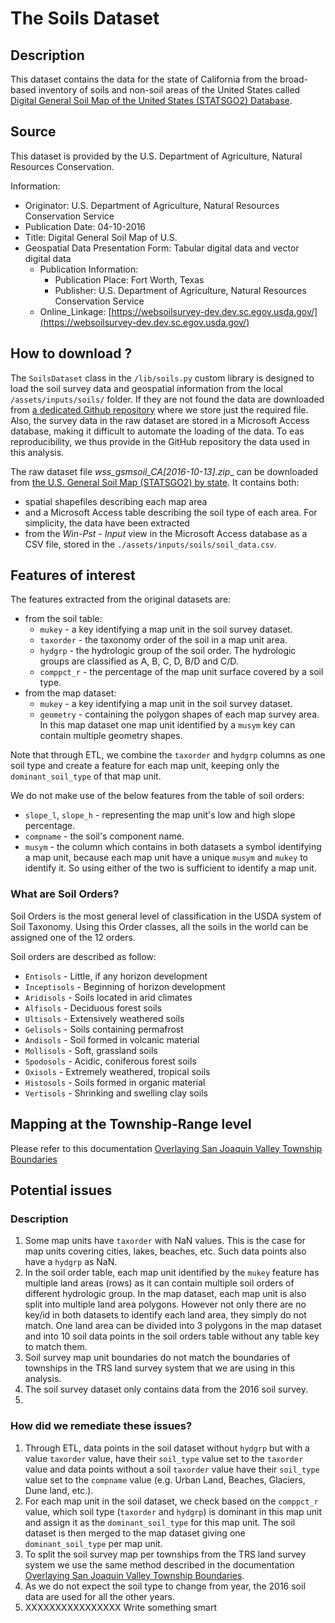 # The Soils Dataset
## Description
This dataset contains the data for the state of California from the broad-based inventory of soils and non-soil areas of
the United States called [Digital General Soil Map of the United States (STATSGO2) Database](https://www.nrcs.usda.gov/wps/portal/nrcs/detail/soils/survey/geo/?cid=nrcs142p2_053629).
## Source
This dataset is provided by the U.S. Department of Agriculture, Natural Resources Conservation.

Information:
* Originator: U.S. Department of Agriculture, Natural Resources Conservation Service
* Publication Date: 04-10-2016
* Title: Digital General Soil Map of U.S.
* Geospatial Data Presentation Form: Tabular digital data and vector digital data
  * Publication Information:
    * Publication Place: Fort Worth, Texas
    * Publisher: U.S. Department of Agriculture, Natural Resources Conservation Service
  * Online_Linkage: [https://websoilsurvey-dev.dev.sc.egov.usda.gov/](https://websoilsurvey-dev.dev.sc.egov.usda.gov/)
## How to download ?
The `SoilsDataset` class in the `/lib/soils.py` custom library is designed to load the soil survey data and geospatial 
information from the local `/assets/inputs/soils/` folder. If they are not found the data are downloaded from 
[a dedicated Github repository](https://github.com/mlnrt/california-soil-survey-dataset) where we store just the
required file. Also, the survey data in the raw dataset are stored in a Microsoft Access database, making it difficult
to automate the loading of the data. To eas reproducibility, we thus provide in the GitHub repository the data used
in this analysis.

The raw dataset file __wss_gsmsoil_CA_\[2016-10-13\].zip__ can be downloaded from 
[the U.S. General Soil Map (STATSGO2) by state](https://nrcs.app.box.com/v/soils). It contains both:
* spatial shapefiles describing each map area 
* and a Microsoft Access table describing the soil type of each area. For simplicity, the data have been extracted 
* from the _Win-Pst - Input_ view in the Microsoft Access database as a CSV file, stored in the `./assets/inputs/soils/soil_data.csv`.
## Features of interest
The features extracted from the original datasets are:
* from the soil table:
  * `mukey` - a key identifying a map unit in the soil survey dataset.
  * `taxorder` - the taxonomy order of the soil in a map unit area.
  * `hydgrp` - the hydrologic group of the soil order. The hydrologic groups are classified as A, B, C, D, B/D and C/D.
  * `comppct_r` - the percentage of the map unit surface covered by a soil type.
* from the map dataset:
    * `mukey` - a key identifying a map unit in the soil survey dataset.
    * `geometry` - containing the polygon shapes of each map survey area. In this map dataset one map unit identified
    by a `musym` key can contain multiple geometry shapes.

Note that through ETL, we combine the `taxorder` and `hydgrp` columns as one soil type and create a feature for each
map unit, keeping only the `dominant_soil_type` of that map unit.

We do not make use of the below features from the table of soil orders:
* `slope_l`, `slope_h` - representing the map unit's low and high slope percentage.
* `compname` - the soil's component name.
* `musym` - the column which contains in both datasets a symbol identifying a map unit, because each map unit have a
unique `musym` and `mukey` to identify it. So using either of the two is sufficient to identify a map unit.

### What are Soil Orders?
Soil Orders is the most general level of classification in the USDA system of Soil Taxonomy. Using this Order classes,
all the soils in the world can be assigned one of the 12 orders.

Soil orders are described as follow:
* `Entisols` - Little, if any horizon development
* `Inceptisols` - Beginning of horizon development
* `Aridisols` - Soils located in arid climates
* `Alfisols` - Deciduous forest soils
* `Ultisols` - Extensively weathered soils
* `Gelisols` - Soils containing permafrost
* `Andisols` - Soil formed in volcanic material
* `Mollisols` - Soft, grassland soils
* `Spodosols` - Acidic, coniferous forest soils
* `Oxisols` - Extremely weathered, tropical soils
* `Histosols` - Soils formed in organic material
* `Vertisols` - Shrinking and swelling clay soils
## Mapping at the Township-Range level
Please refer to this documentation [Overlaying San Joaquin Valley Township Boundaries](doc/etl/township_overlay.md)
## Potential issues
### Description
1. Some map units have `taxorder` with NaN values. This is the case for map units covering cities, lakes, beaches, etc.
Such data points also have a `hydgrp` as NaN.
2. In the soil order table, each map unit identified by the `mukey` feature has multiple land areas (rows) as it can 
contain multiple soil orders of different hydrologic group. In the map dataset, each map unit is also split into 
multiple land area polygons. However not only there are no key/id in both datasets to identify each land area, they 
simply do not match. One land area can be divided into 3 polygons in the map dataset and into 10 soil data points in the
soil orders table without any table key to match them.
3. Soil survey map unit boundaries do not match the boundaries of townships in the TRS land survey system that we are
using in this analysis.
4. The soil survey dataset only contains data from the 2016 soil survey.
5. 
### How did we remediate these issues?
1. Through ETL, data points in the soil dataset without `hydgrp` but with a value `taxorder` value, have their 
`soil_type` value set to the `taxorder` value and data points without a soil `taxorder` value have their `soil_type` 
value set to the `compname` value (e.g. Urban Land, Beaches, Glaciers, Dune land, etc.).
2. For each map unit in the soil dataset, we check based on the `comppct_r` value, which soil type (`taxorder` and 
`hydgrp`) is dominant in this map unit and assign it as the `dominant_soil_type` for this map unit. The soil dataset is 
then merged to the map dataset giving one `dominant_soil_type` per map unit.
3. To split the soil survey map per townships from the TRS land survey system we use the same method described in the 
documentation [Overlaying San Joaquin Valley Township Boundaries](doc/etl/township_overlay.md).
4. As we do not expect the soil type to change from year, the 2016 soil data are used for all the other years.
5. XXXXXXXXXXXXXXXX Write something smart